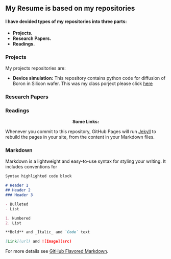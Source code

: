 ## My Resume is based on my repositories

#### I have devided types of my repositories into three parts:
- **Projects.** 
- **Research Papers.** 
- **Readings.**

### Projects
My projects repositories are: 
- **Device simulation:** This repository contains python code for diffusion of Boron in Silicon wafer. This was my class porject please click [here](http://sumit-ai.me/device-simulation/) 

### Research Papers

### Readings

<p align="center">
  <b>Some Links:</b>
</p>





Whenever you commit to this repository, GitHub Pages will run [Jekyll](https://jekyllrb.com/) to rebuild the pages in your site, from the content in your Markdown files.

### Markdown

Markdown is a lightweight and easy-to-use syntax for styling your writing. It includes conventions for

```markdown
Syntax highlighted code block

# Header 1
## Header 2
### Header 3

- Bulleted
- List

1. Numbered
2. List

**Bold** and _Italic_ and `Code` text

[Link](url) and ![Image](src)
```

For more details see [GitHub Flavored Markdown](https://guides.github.com/features/mastering-markdown/).



